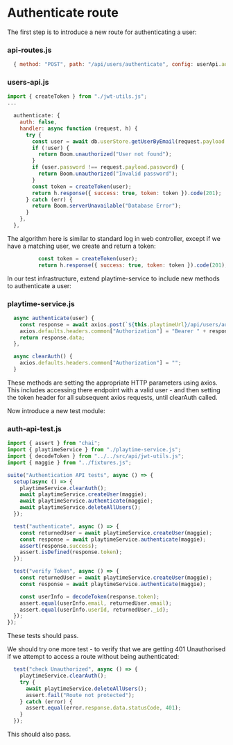 # Authenticate route

The first step is to introduce a new route for authenticating a user:

### api-routes.js

~~~javascript
  { method: "POST", path: "/api/users/authenticate", config: userApi.authenticate },
~~~

### users-api.js

~~~javascript
import { createToken } from "./jwt-utils.js";
...

  authenticate: {
    auth: false,
    handler: async function (request, h) {
      try {
        const user = await db.userStore.getUserByEmail(request.payload.email);
        if (!user) {
          return Boom.unauthorized("User not found");
        }
        if (user.password !== request.payload.password) {
          return Boom.unauthorized("Invalid password");
        }
        const token = createToken(user);
        return h.response({ success: true, token: token }).code(201);
      } catch (err) {
        return Boom.serverUnavailable("Database Error");
      }
    },
  },
~~~

The algorithm here is similar to standard log in web controller, except if we have a matching user, we create and return a token:

~~~javascript
          const token = createToken(user);
          return h.response({ success: true, token: token }).code(201);
~~~

In our test infrastructure, extend playtime-service to include new methods to authenticate a user:

### playtime-service.js

~~~javascript
  async authenticate(user) {
    const response = await axios.post(`${this.playtimeUrl}/api/users/authenticate`, user);
    axios.defaults.headers.common["Authorization"] = "Bearer " + response.data.token;
    return response.data;
  },

  async clearAuth() {
    axios.defaults.headers.common["Authorization"] = "";
  }
~~~

These methods are setting the appropriate HTTP parameters using axios. This includes accessing there endpoint with a valid user - and then  setting the token header for all subsequent axios requests, until clearAuth called.

Now introduce a new test module:

### auth-api-test.js

~~~javascript
import { assert } from "chai";
import { playtimeService } from "./playtime-service.js";
import { decodeToken } from "../../src/api/jwt-utils.js";
import { maggie } from "../fixtures.js";

suite("Authentication API tests", async () => {
  setup(async () => {
    playtimeService.clearAuth();
    await playtimeService.createUser(maggie);
    await playtimeService.authenticate(maggie);
    await playtimeService.deleteAllUsers();
  });

  test("authenticate", async () => {
    const returnedUser = await playtimeService.createUser(maggie);
    const response = await playtimeService.authenticate(maggie);
    assert(response.success);
    assert.isDefined(response.token);
  });

  test("verify Token", async () => {
    const returnedUser = await playtimeService.createUser(maggie);
    const response = await playtimeService.authenticate(maggie);

    const userInfo = decodeToken(response.token);
    assert.equal(userInfo.email, returnedUser.email);
    assert.equal(userInfo.userId, returnedUser._id);
  });
});
~~~

These tests should pass.

We should try one more test - to verify that we are getting 401 Unauthorised if we attempt to access a route without being authenticated:

~~~javascript
  test("check Unauthorized", async () => {
    playtimeService.clearAuth();
    try {
      await playtimeService.deleteAllUsers();
      assert.fail("Route not protected");
    } catch (error) {
      assert.equal(error.response.data.statusCode, 401);
    }
  });
~~~

This should also pass.

